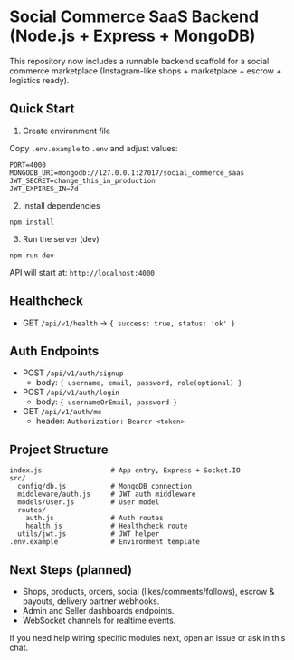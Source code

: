 # Social Commerce SaaS Backend (Node.js + Express + MongoDB)

This repository now includes a runnable backend scaffold for a social commerce marketplace (Instagram-like shops + marketplace + escrow + logistics ready).

## Quick Start

1. Create environment file

Copy `.env.example` to `.env` and adjust values:

```
PORT=4000
MONGODB_URI=mongodb://127.0.0.1:27017/social_commerce_saas
JWT_SECRET=change_this_in_production
JWT_EXPIRES_IN=7d
```

2. Install dependencies

```
npm install
```

3. Run the server (dev)

```
npm run dev
```

API will start at: `http://localhost:4000`

## Healthcheck

- GET `/api/v1/health` → `{ success: true, status: 'ok' }`

## Auth Endpoints

- POST `/api/v1/auth/signup`
  - body: `{ username, email, password, role(optional) }`
- POST `/api/v1/auth/login`
  - body: `{ usernameOrEmail, password }`
- GET `/api/v1/auth/me`
  - header: `Authorization: Bearer <token>`

## Project Structure

```
index.js                 # App entry, Express + Socket.IO
src/
  config/db.js           # MongoDB connection
  middleware/auth.js     # JWT auth middleware
  models/User.js         # User model
  routes/
    auth.js              # Auth routes
    health.js            # Healthcheck route
  utils/jwt.js           # JWT helper
.env.example             # Environment template
```

## Next Steps (planned)

- Shops, products, orders, social (likes/comments/follows), escrow & payouts, delivery partner webhooks.
- Admin and Seller dashboards endpoints.
- WebSocket channels for realtime events.

If you need help wiring specific modules next, open an issue or ask in this chat.